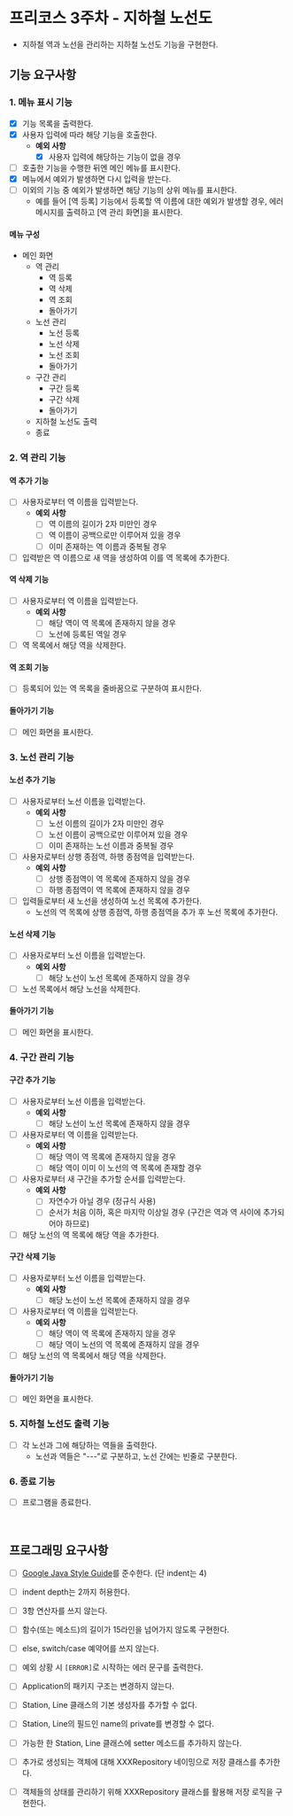 # 프리코스 3주차 - 지하철 노선도

* 지하철 역과 노선을 관리하는 지하철 노선도 기능을 구현한다.

## 기능 요구사항

### 1. 메뉴 표시 기능

* [x] 기능 목록을 출력한다.
* [x] 사용자 입력에 따라 해당 기능을 호출한다.
  *  **예외 사항**
     * [x] 사용자 입력에 해당하는 기능이 없을 경우
* [ ] 호출한 기능을 수행한 뒤엔 메인 메뉴를 표시한다.
* [x] 메뉴에서 예외가 발생하면 다시 입력을 받는다.
* [ ] 이외의 기능 중 예외가 발생하면 해당 기능의 상위 메뉴를 표시한다.
  * 예를 들어 [역 등록] 기능에서 등록할 역 이름에 대한 예외가 발생할 경우, 에러 메시지를 출력하고 [역 관리 화면]을 표시한다.

#### 메뉴 구성

* 메인 화면
  * 역 관리
    * 역 등록
    * 역 삭제
    * 역 조회
    * 돌아가기
  * 노선 관리
    * 노선 등록
    * 노선 삭제
    * 노선 조회
    * 돌아가기
  * 구간 관리
    * 구간 등록
    * 구간 삭제
    * 돌아가기
  * 지하철 노선도 출력
  * 종료

### 2. 역 관리 기능

#### 역 추가 기능

* [ ] 사용자로부터 역 이름을 입력받는다.
  *  **예외 사항**
     * [ ] 역 이름의 길이가 2자 미만인 경우
     * [ ] 역 이름이 공백으로만 이루어져 있을 경우
     * [ ] 이미 존재하는 역 이름과 중복될 경우
* [ ] 입력받은 역 이름으로 새 역을 생성하여 이를 역 목록에 추가한다.

#### 역 삭제 기능

* [ ] 사용자로부터 역 이름을 입력받는다.
  *  **예외 사항**
     * [ ] 해당 역이 역 목록에 존재하지 않을 경우
     * [ ] 노선에 등록된 역일 경우
* [ ] 역 목록에서 해당 역을 삭제한다.

#### 역 조회 기능

* [ ] 등록되어 있는 역 목록을 줄바꿈으로 구분하여 표시한다.

#### 돌아가기 기능

* [ ] 메인 화면을 표시한다.

### 3. 노선 관리 기능

#### 노선 추가 기능

* [ ] 사용자로부터 노선 이름을 입력받는다.
  *  **예외 사항**
     * [ ] 노선 이름의 길이가 2자 미만인 경우
     * [ ] 노선 이름이 공백으로만 이루어져 있을 경우
     * [ ] 이미 존재하는 노선 이름과 중복될 경우
* [ ] 사용자로부터 상행 종점역, 하행 종점역을 입력받는다.
  *  **예외 사항**
     * [ ] 상행 종점역이 역 목록에 존재하지 않을 경우
     * [ ] 하행 종점역이 역 목록에 존재하지 않을 경우
* [ ] 입력들로부터 새 노선을 생성하여 노선 목록에 추가한다.
  * 노선의 역 목록에 상행 종점역, 하행 종점역을 추가 후 노선 목록에 추가한다.

#### 노선 삭제 기능

* [ ] 사용자로부터 노선 이름을 입력받는다.
  *  **예외 사항**
     * [ ] 해당 노선이 노선 목록에 존재하지 않을 경우
* [ ] 노선 목록에서 해당 노선을 삭제한다.

#### 돌아가기 기능

* [ ] 메인 화면을 표시한다.

### 4. 구간 관리 기능

#### 구간 추가 기능

* [ ] 사용자로부터 노선 이름을 입력받는다.
  *  **예외 사항**
     * [ ] 해당 노선이 노선 목록에 존재하지 않을 경우
* [ ] 사용자로부터 역 이름을 입력받는다.
  *  **예외 사항**
     * [ ] 해당 역이 역 목록에 존재하지 않을 경우
     * [ ] 해당 역이 이미 이 노선의 역 목록에 존재할 경우
* [ ] 사용자로부터 새 구간을 추가할 순서를 입력받는다.
  *  **예외 사항**
     * [ ] 자연수가 아닐 경우 (정규식 사용)
     * [ ] 순서가 처음 이하, 혹은 마지막 이상일 경우 (구간은 역과 역 사이에 추가되어야 하므로)
* [ ] 해당 노선의 역 목록에 해당 역을 추가한다.

#### 구간 삭제 기능

* [ ] 사용자로부터 노선 이름을 입력받는다.
  *  **예외 사항**
     * [ ] 해당 노선이 노선 목록에 존재하지 않을 경우
* [ ] 사용자로부터 역 이름을 입력받는다.
  *  **예외 사항**
     * [ ] 해당 역이 역 목록에 존재하지 않을 경우
     * [ ] 해당 역이 노선의 역 목록에 존재하지 않을 경우
* [ ] 해당 노선의 역 목록에서 해당 역을 삭제한다.

#### 돌아가기 기능

* [ ] 메인 화면을 표시한다.

### 5. 지하철 노선도 출력 기능

* [ ] 각 노선과 그에 해당하는 역들을 출력한다.
  * 노선과 역들은 "---"로 구분하고, 노선 간에는 빈줄로 구분한다.

### 6. 종료 기능

* [ ] 프로그램을 종료한다.

<br>

## 프로그래밍 요구사항

* [ ] [Google Java Style Guide](https://google.github.io/styleguide/javaguide.html)를 준수한다. (단 indent는 4)
* [ ] indent depth는 2까지 허용한다.
* [ ] 3항 연산자를 쓰지 않는다.
* [ ] 함수(또는 메소드)의 길이가 15라인을 넘어가지 않도록 구현한다.
* [ ] else, switch/case 예약어를 쓰지 않는다.
* [ ] 예외 상황 시 `[ERROR]`로 시작하는 에러 문구를 출력한다.
* [ ] Application의 패키지 구조는 변경하지 않는다.
* [ ] Station, Line 클래스의 기본 생성자를 추가할 수 없다.
* [ ] Station, Line의 필드인 name의 private를 변경할 수 없다.
* [ ] 가능한 한 Station, Line 클래스에 setter 메소드를 추가하지 않는다.
* [ ] 추가로 생성되는 객체에 대해 XXXRepository 네이밍으로 저장 클래스를 추가한다.
* [ ] 객체들의 상태를 관리하기 위해 XXXRepository 클래스를 활용해 저장 로직을 구현한다.

